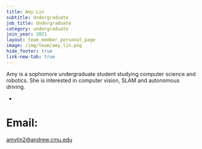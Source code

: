 ```yaml
---
title: Amy Lin
subtitle: Undergraduate
job_title: Undergraduate
category: undergraduate
join_year: 2021
layout: team_member_personal_page
image: /img/team/amy_lin.png
hide_footer: true
link-new-tab: true
---
```


Amy is a sophomore undergraduate student studying computer science and robotics. She is interested in computer vision, SLAM and autonomous driving.

* 
# Email: #

amylin2@andrew.cmu.edu
